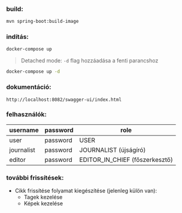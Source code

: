 ### build:

```sh
mvn spring-boot:build-image
```

### indítás:

```sh
docker-compose up
```
> Detached mode: `-d` flag hozzáadása a fenti parancshoz

```sh
docker-compose up -d
```

### dokumentáció:

```
http://localhost:8082/swagger-ui/index.html 
```

### felhasználók:

| username     | password  | role                           | 
|--------------|-----------|--------------------------------|
| user         | password  | USER                           |
| journalist   | password  | JOURNALIST (újságíró)          |
| editor       | password  | EDITOR_IN_CHIEF (főszerkesztő) |

### további frissítések:

- Cikk frissítése folyamat kiegészítése (jelenleg külön van):
  - Tagek kezelése
  - Képek kezelése